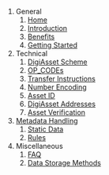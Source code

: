1. General
    1. [Home](Home)
    1. [Introduction](Introduction)
    1. [Benefits](Benefits)
    1. [Getting Started](Getting&20Started)
1. Technical
    1. [DigiAsset Scheme](DigiAsset%20Scheme)
    1. [OP_CODEs](OP_CODEs)
    1. [Transfer Instructions](Transfer%20Instructions)
    1. [Number Encoding](Number%20Encoding)
    1. [Asset ID](Asset%20ID)
    1. [DigiAsset Addresses](DigiAsset%20Addresses)
    1. [Asset Verification](Asset%20Verification)
 1. [Metadata Handling](Metadata)
    1. [Static Data](Static%20Data)
    1. [Rules](Rules)
1. Miscellaneous
    1. [FAQ](FAQ)
    1. [Data Storage Methods](Data%20Storage%20Methods)
